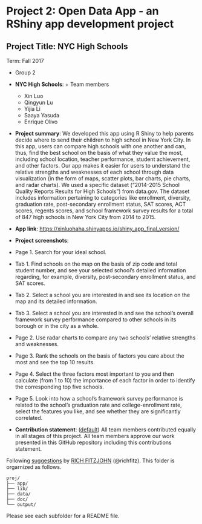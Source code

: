 # Project 2: Open Data App - an RShiny app development project

## Project Title: NYC High Schools
Term: Fall 2017

+ Group 2
+ **NYC High Schools**: + Team members
	+ Xin Luo
	+ Qingyun Lu
	+ Yijia Li
	+ Saaya Yasuda
	+ Enrique Olivo

+ **Project summary**: We developed this app using R Shiny to help parents decide where to send their children to high school in New York City. In this app, users can compare high schools with one another and can, thus, find the best school on the basis of what they value the most, including school location, teacher performance, student achievement, and other factors. Our app makes it easier for users to understand the relative strengths and weaknesses of each school through data visualization (in the form of maps, scatter plots, bar charts, pie charts, and radar charts). We used a specific dataset (“2014-2015 School Quality Reports Results for High Schools”) from data.gov. The dataset includes information pertaining to categories like enrollment, diversity, graduation rate, post-secondary enrollment status, SAT scores, ACT scores, regents scores, and school framework survey results for a total of 847 high schools in New York City from 2014 to 2015.

+ **App link**: 
https://xinluohaha.shinyapps.io/shiny_app_final_version/
+ **Project screenshots**: 

+ Page 1. Search for your ideal school.
+ Tab 1. Find schools on the map on the basis of zip code and total student number, and see your selected school’s detailed information regarding, for example, diversity, post-secondary enrollment status, and SAT scores.
+ Tab 2. Select a school you are interested in and see its location on the map and its detailed information.
+ Tab 3. Select a school you are interested in and see the school’s overall framework survey performance compared to other schools in its borough or in the city as a whole.
+ Page 2. Use radar charts to compare any two schools’ relative strengths and weaknesses.
+ Page 3. Rank the schools on the basis of factors you care about the most and see the top 10 results.
+ Page 4. Select the three factors most important to you and then calculate (from 1 to 10) the importance of each factor in order to identify the corresponding top five schools.
+ Page 5. Look into how a school’s framework survey performance is related to the school’s graduation rate and college-enrollment rate, select the features you like, and see whether they are significantly correlated.


+ **Contribution statement**: ([default](doc/a_note_on_contributions.md)) All team members contributed equally in all stages of this project. All team members approve our work presented in this GitHub repository including this contributions statement. 

Following [suggestions](http://nicercode.github.io/blog/2013-04-05-projects/) by [RICH FITZJOHN](http://nicercode.github.io/about/#Team) (@richfitz). This folder is orgarnized as follows.

```
proj/
├── app/
├── lib/
├── data/
├── doc/
└── output/
```

Please see each subfolder for a README file.

